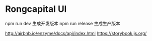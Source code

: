 # Rongcapital UI

npm run dev 生成开发版本
npm run release 生成生产版本

http://airbnb.io/enzyme/docs/api/index.html
https://storybook.js.org/
